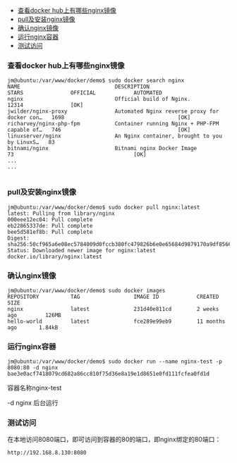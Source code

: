 
<!-- TOC -->

- [查看docker hub上有哪些nginx镜像](#查看docker-hub上有哪些nginx镜像)
- [pull及安装nginx镜像](#pull及安装nginx镜像)
- [确认nginx镜像](#确认nginx镜像)
- [运行nginx容器](#运行nginx容器)
- [测试访问](#测试访问)

<!-- /TOC -->

### 查看docker hub上有哪些nginx镜像

```
jm@ubuntu:/var/www/docker/demo$ sudo docker search nginx
NAME                              DESCRIPTION                                     STARS               OFFICIAL            AUTOMATED
nginx                             Official build of Nginx.                        12314               [OK]                
jwilder/nginx-proxy               Automated Nginx reverse proxy for docker con…   1698                                    [OK]
richarvey/nginx-php-fpm           Container running Nginx + PHP-FPM capable of…   746                                     [OK]
linuxserver/nginx                 An Nginx container, brought to you by LinuxS…   83                                      
bitnami/nginx                     Bitnami nginx Docker Image                      73                                      [OK]
...
...
   
```       

### pull及安装nginx镜像

```
jm@ubuntu:/var/www/docker/demo$ sudo docker pull nginx:latest
latest: Pulling from library/nginx
000eee12ec04: Pull complete 
eb22865337de: Pull complete 
bee5d581ef8b: Pull complete 
Digest: sha256:50cf965a6e08ec5784009d0fccb380fc479826b6e0e65684d9879170a9df8566
Status: Downloaded newer image for nginx:latest
docker.io/library/nginx:latest
```

### 确认nginx镜像

```
jm@ubuntu:/var/www/docker/demo$ sudo docker images
REPOSITORY          TAG                 IMAGE ID            CREATED             SIZE
nginx               latest              231d40e811cd        2 weeks ago         126MB
hello-world         latest              fce289e99eb9        11 months ago       1.84kB
```

### 运行nginx容器

```
jm@ubuntu:/var/www/docker/demo$ sudo docker run --name nginx-test -p 8080:80 -d nginx
bae3e0acf7418079cd682a86cc810f75d36e8a19e1d8651e0fd111fcfea0fd1d
```

容器名称nginx-test 

-d nginx 后台运行

### 测试访问

在本地访问8080端口，即可访问到容器的80的端口，即nginx绑定的80端口：
```
http://192.168.8.130:8080
```





